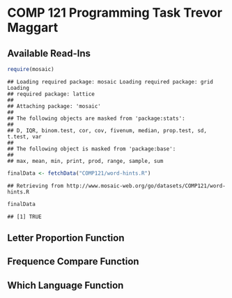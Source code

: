 COMP 121 Programming Task Trevor Maggart
===========================
## Available Read-Ins

```r
require(mosaic)
```

```
## Loading required package: mosaic Loading required package: grid Loading
## required package: lattice
## 
## Attaching package: 'mosaic'
## 
## The following objects are masked from 'package:stats':
## 
## D, IQR, binom.test, cor, cov, fivenum, median, prop.test, sd, t.test, var
## 
## The following object is masked from 'package:base':
## 
## max, mean, min, print, prod, range, sample, sum
```

```r
finalData <- fetchData("COMP121/word-hints.R")
```

```
## Retrieving from http://www.mosaic-web.org/go/datasets/COMP121/word-hints.R
```

```r
finalData
```

```
## [1] TRUE
```

## Letter Proportion Function


## Frequence Compare Function


## Which Language Function


